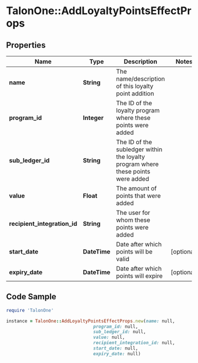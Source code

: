# TalonOne::AddLoyaltyPointsEffectProps

## Properties

Name | Type | Description | Notes
------------ | ------------- | ------------- | -------------
**name** | **String** | The name/description of this loyalty point addition | 
**program_id** | **Integer** | The ID of the loyalty program where these points were added | 
**sub_ledger_id** | **String** | The ID of the subledger within the loyalty program where these points were added | 
**value** | **Float** | The amount of points that were added | 
**recipient_integration_id** | **String** | The user for whom these points were added | 
**start_date** | **DateTime** | Date after which points will be valid | [optional] 
**expiry_date** | **DateTime** | Date after which points will expire | [optional] 

## Code Sample

```ruby
require 'TalonOne'

instance = TalonOne::AddLoyaltyPointsEffectProps.new(name: null,
                                 program_id: null,
                                 sub_ledger_id: null,
                                 value: null,
                                 recipient_integration_id: null,
                                 start_date: null,
                                 expiry_date: null)
```


